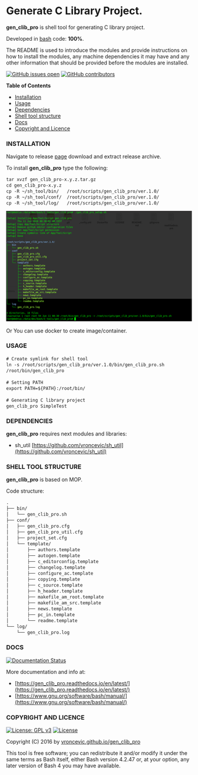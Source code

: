 # Generate C Library Project.

**gen_clib_pro** is shell tool for generating C library project.

Developed in [bash](https://en.wikipedia.org/wiki/Bash_(Unix_shell)) code: **100%**.

The README is used to introduce the modules and provide instructions on
how to install the modules, any machine dependencies it may have and any
other information that should be provided before the modules are installed.

[![GitHub issues open](https://img.shields.io/github/issues/vroncevic/gen_clib_pro.svg)](https://github.com/vroncevic/gen_clib_pro/issues)
 [![GitHub contributors](https://img.shields.io/github/contributors/vroncevic/gen_clib_pro.svg)](https://github.com/vroncevic/gen_clib_pro/graphs/contributors)

<!-- START doctoc -->
**Table of Contents**

- [Installation](#installation)
- [Usage](#usage)
- [Dependencies](#dependencies)
- [Shell tool structure](#shell-tool-structure)
- [Docs](#docs)
- [Copyright and Licence](#copyright-and-licence)
<!-- END doctoc -->

### INSTALLATION

Navigate to release [page](https://github.com/vroncevic/gen_clib_pro/releases) download and extract release archive.

To install **gen_clib_pro** type the following:

```
tar xvzf gen_clib_pro-x.y.z.tar.gz
cd gen_clib_pro-x.y.z
cp -R ~/sh_tool/bin/   /root/scripts/gen_clib_pro/ver.1.0/
cp -R ~/sh_tool/conf/  /root/scripts/gen_clib_pro/ver.1.0/
cp -R ~/sh_tool/log/   /root/scripts/gen_clib_pro/ver.1.0/
```

![alt tag](https://raw.githubusercontent.com/vroncevic/gen_clib_pro/dev/docs/setup_tree.png)

Or You can use docker to create image/container.

### USAGE

```
# Create symlink for shell tool
ln -s /root/scripts/gen_clib_pro/ver.1.0/bin/gen_clib_pro.sh /root/bin/gen_clib_pro

# Setting PATH
export PATH=${PATH}:/root/bin/

# Generating C library project
gen_clib_pro SimpleTest
```

### DEPENDENCIES

**gen_clib_pro** requires next modules and libraries:
* sh_util [https://github.com/vroncevic/sh_util](https://github.com/vroncevic/sh_util)

### SHELL TOOL STRUCTURE

**gen_clib_pro** is based on MOP.

Code structure:
```
.
├── bin/
│   └── gen_clib_pro.sh
├── conf/
│   ├── gen_clib_pro.cfg
│   ├── gen_clib_pro_util.cfg
│   ├── project_set.cfg
│   └── template/
│       ├── authors.template
│       ├── autogen.template
│       ├── c_editorconfig.template
│       ├── changelog.template
│       ├── configure_ac.template
│       ├── copying.template
│       ├── c_source.template
│       ├── h_header.template
│       ├── makefile_am_root.template
│       ├── makefile_am_src.template
│       ├── news.template
│       ├── pc_in.template
│       └── readme.template
└── log/
    └── gen_clib_pro.log
```

### DOCS

[![Documentation Status](https://readthedocs.org/projects/gen_clib_pro/badge/?version=latest)](https://gen_clib_pro.readthedocs.io/projects/gen_clib_pro/en/latest/?badge=latest)

More documentation and info at:
* [https://gen_clib_pro.readthedocs.io/en/latest/](https://gen_clib_pro.readthedocs.io/en/latest/)
* [https://www.gnu.org/software/bash/manual/](https://www.gnu.org/software/bash/manual/)

### COPYRIGHT AND LICENCE

[![License: GPL v3](https://img.shields.io/badge/License-GPLv3-blue.svg)](https://www.gnu.org/licenses/gpl-3.0) [![License](https://img.shields.io/badge/License-Apache%202.0-blue.svg)](https://opensource.org/licenses/Apache-2.0)

Copyright (C) 2016 by [vroncevic.github.io/gen_clib_pro](https://vroncevic.github.io/gen_clib_pro)

This tool is free software; you can redistribute it and/or modify
it under the same terms as Bash itself, either Bash version 4.2.47 or,
at your option, any later version of Bash 4 you may have available.

